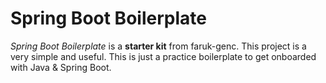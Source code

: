 # Spring Boot Boilerplate
 *Spring Boot Boilerplate* is a **starter kit** from faruk-genc. This project is a very simple and useful.
 This is just a practice boilerplate to get onboarded with Java & Spring Boot.
